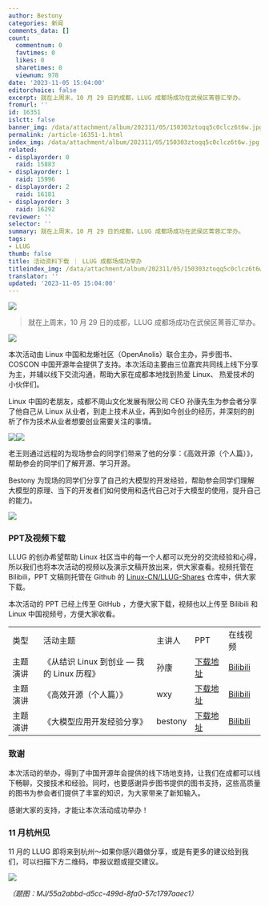 ```yaml
---
author: Bestony
categories: 新闻
comments_data: []
count:
  commentnum: 0
  favtimes: 0
  likes: 0
  sharetimes: 0
  viewnum: 978
date: '2023-11-05 15:04:00'
editorchoice: false
excerpt: 就在上周末，10 月 29 日的成都，LLUG 成都场成功在武侯区菁蓉汇举办。 
fromurl: ''
id: 16351
islctt: false
banner_img: /data/attachment/album/202311/05/150303ztoqq5c0clcz6t6w.jpg
permalink: /article-16351-1.html
index_img: /data/attachment/album/202311/05/150303ztoqq5c0clcz6t6w.jpg
related:
- displayorder: 0
  raid: 15883
- displayorder: 1
  raid: 15996
- displayorder: 2
  raid: 16181
- displayorder: 3
  raid: 16292
reviewer: ''
selector: ''
summary: 就在上周末，10 月 29 日的成都，LLUG 成都场成功在武侯区菁蓉汇举办。 
tags:
- LLUG
thumb: false
title: 活动资料下载 ｜ LLUG 成都场成功举办
titleindex_img: /data/attachment/album/202311/05/150303ztoqq5c0clcz6t6w.jpg
translator: ''
updated: '2023-11-05 15:04:00'
---
```


![](/data/attachment/album/202311/05/150303ztoqq5c0clcz6t6w.jpg)



> 
> 就在上周末，10 月 29 日的成都，LLUG 成都场成功在武侯区菁蓉汇举办。 
> 
> 
> 


![](/data/attachment/album/202311/05/145531ou2mrfruz73r7rys.jpg)


本次活动由 Linux 中国和龙蜥社区（OpenAnolis）联合主办，异步图书、COSCON 中国开源年会提供了支持。本次活动主要由三位嘉宾共同线上线下分享为主，并辅以线下交流沟通，帮助大家在成都本地找到热爱 Linux、 热爱技术的小伙伴们。


Linux 中国的老朋友，成都不周山文化发展有限公司 CEO 孙康先生为参会者分享了他自己从 Linux 从业者，到走上技术从业，再到如今创业的经历，并深刻的剖析了作为技术从业者想要创业需要关注的事情。


![](/data/attachment/album/202311/05/145554hvv155l5vt55g1gy.jpg)![](/data/attachment/album/202311/05/145601nl0wgnanefsl0hhl.jpg)


老王则通过远程的为现场参会的同学们带来了他的分享：《高效开源（个人篇）》，帮助参会的同学们了解开源、学习开源。


Bestony 为现场的同学们分享了自己的大模型的开发经验，帮助参会同学们理解大模型的原理、当下的开发者们如何使用和迭代自己对于大模型的使用，提升自己的能力。


![](/data/attachment/album/202311/05/145631mfs1btt16en6muw2.jpg)


### PPT及视频下载


LLUG 的创办希望帮助 Linux 社区当中的每一个人都可以充分的交流经验和心得，所以我们也将本次活动的视频以及演示文稿开放出来，供大家查看。视频托管在 Bilibili，PPT 文稿则托管在 Github 的 [Linux-CN/LLUG-Shares](https://github.com/Linux-CN/LLUG-Shares) 仓库中，供大家下载。


本次活动的 PPT 已经上传至 GitHub ，方便大家下载，视频也以上传至 Bilibili 和 Linux 中国视频号，方便大家收看。




|  |  |  |  |  |
| --- | --- | --- | --- | --- |
| 类型 | 活动主题 | 主讲人 | PPT | 在线视频 |
| 主题演讲 | 《从结识 Linux 到创业 — 我的 Linux 历程》 | 孙康 | [下载地址](https://github.com/Linux-CN/LLUG-Shares/blob/main/Chendu/2023.10-JingRongHui/%E4%BB%8E%E7%BB%93%E8%AF%86Linux%E5%88%B0%E5%88%9B%E4%B8%9A-%E6%88%91%E7%9A%84Linux%E5%8E%86%E7%A8%8B.pdf) | [Bilibili](https://www.bilibili.com/video/BV1RN4y1S7RG/) |
| 主题演讲 | 《高效开源（个人篇）》 | wxy | [下载地址](https://github.com/Linux-CN/LLUG-Shares/blob/main/Shanghai/2023.07-Qihoo/7.23%20wxy%20%E9%AB%98%E6%95%88%E5%BC%80%E6%BA%90%EF%BC%88%E4%B8%AA%E4%BA%BA%E7%AF%87%EF%BC%89.pdf) | [Bilibili](https://www.bilibili.com/video/BV1DF41117jb/?spm_id_from=333.999.0.0) |
| 主题演讲 | 《大模型应用开发经验分享》 | bestony | [下载地址](https://github.com/Linux-CN/LLUG-Shares/blob/main/Chendu/2023.10-JingRongHui/%E5%A4%A7%E6%A8%A1%E5%9E%8B%E5%BA%94%E7%94%A8%E5%BC%80%E5%8F%91%E7%BB%8F%E9%AA%8C%E5%88%86%E4%BA%AB.pdf) | [Bilibili](https://www.bilibili.com/video/BV1pN411G7u8/) |


### 致谢


本次活动的举办，得到了中国开源年会提供的线下场地支持，让我们在成都可以线下畅聊，交接技术和经验。同时，也要感谢异步图书提供的图书支持，这些高质量的图书为参会者们提供了丰富的知识，为大家带来了新知输入。


感谢大家的支持，才能让本次活动成功举办！


### 11 月杭州见


11 月的 LLUG 即将来到杭州～如果你感兴趣做分享，或是有更多的建议给到我们，可以扫描下方二维码，申报议题或提交建议。


![](/data/attachment/album/202311/05/145754t757xzfps83e77pe.png)


 


*（题图：MJ/55a2abbd-d5cc-499d-8fa0-57c1797aaec1）*